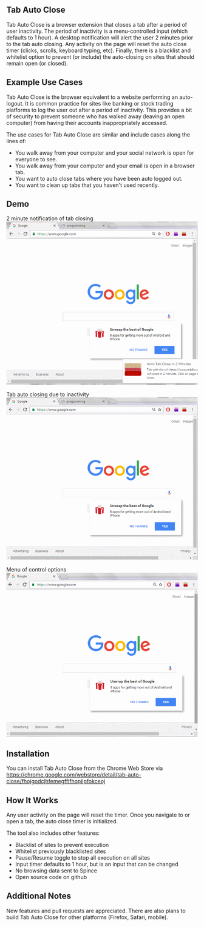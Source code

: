## Tab Auto Close

Tab Auto Close is a browser extension that closes a tab after a period of user inactivity. The period of inactivity is a menu-controlled input (which defaults to 1 hour).  A desktop notification will alert the user 2 minutes prior to the tab auto closing. Any activity on the page will reset the auto close timer (clicks, scrolls, keyboard typing, etc). Finally, there is a blacklist and whitelist option to prevent (or include) the auto-closing on sites that should remain open (or closed).

## Example Use Cases

Tab Auto Close is the browser equivalent to a website performing an auto-logout. It is common practice for sites like banking or stock trading platforms to log the user out after a period of inactivity. This provides a bit of security to prevent someone who has walked away (leaving an open computer) from having their accounts inappropriately accessed.

The use cases for Tab Auto Close are similar and include cases along the lines of:
<ul>
<li>You walk away from your computer and your social network is open for everyone to see.</li>
<li>You walk away from your computer and your email is open in a browser tab.</li>
<li>You want to auto close tabs where you have been auto logged out.</li>
<li>You want to clean up tabs that you haven't used recently.</li>
</ul>

## Demo

2 minute notification of tab closing
![Alt text](chrome/img/notify.gif?raw=true "Notifications")

Tab auto closing due to inactivity
![Alt text](chrome/img/closeTab.gif?raw=true "Auto Closing")

Menu of control options
![Alt text](chrome/img/popup.gif?raw=true "Menu Controls")

## Installation

You can install Tab Auto Close from the Chrome Web Store via <https://chrome.google.com/webstore/detail/tab-auto-close/fhojgodcjhfemegffifhopilpfokceoj>

## How It Works

Any user activity on the page will reset the timer. Once you navigate to or open a tab, the auto close timer is initialized. 

The tool also includes other features:
<ul>
<li>Blacklist of sites to prevent execution</li>
<li>Whitelist previously blacklisted sites</li>										
<li>Pause/Resume toggle to stop all execution on all sites</li>                    					
<li>Input timer defaults to 1 hour, but is an input that can be changed</li>								
<li>No browsing data sent to Spince</li>
<li>Open source code on github</li>
</ul>

## Additional Notes

New features and pull requests are appreciated. There are also plans to build Tab Auto Close for other platforms (Firefox, Safari, mobile).
